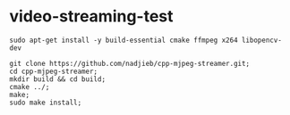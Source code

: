 # video-streaming-test
`sudo apt-get install -y build-essential cmake ffmpeg x264 libopencv-dev`
```
git clone https://github.com/nadjieb/cpp-mjpeg-streamer.git;
cd cpp-mjpeg-streamer;
mkdir build && cd build;
cmake ../;
make;
sudo make install;
```